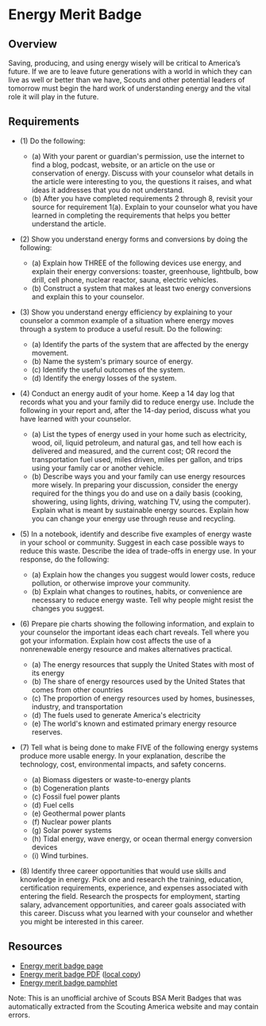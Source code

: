 

# Energy Merit Badge


## Overview



Saving, producing, and using energy wisely will be critical to America’s future. If we are to leave future generations with a world in which they can live as well or better than we have, Scouts and other potential leaders of tomorrow must begin the hard work of understanding energy and the vital role it will play in the future.

## Requirements

* (1) Do the following:
    * (a) With your parent or guardian's permission, use the internet to find a blog, podcast, website, or an article on the use or conservation of energy. Discuss with your counselor what details in the article were interesting to you, the questions it raises, and what ideas it addresses that you do not understand.
    * (b) After you have completed requirements 2 through 8, revisit your source for requirement 1(a). Explain to your counselor what you have learned in completing the requirements that helps you better understand the article.


* (2) Show you understand energy forms and conversions by doing the following:
    * (a) Explain how THREE of the following devices use energy, and explain their energy conversions: toaster, greenhouse, lightbulb, bow drill, cell phone, nuclear reactor, sauna, electric vehicles.
    * (b) Construct a system that makes at least two energy conversions and explain this to your counselor.


* (3) Show you understand energy efficiency by explaining to your counselor a common example of a situation where energy moves through a system to produce a useful result. Do the following:
    * (a) Identify the parts of the system that are affected by the energy movement.
    * (b) Name the system's primary source of energy.
    * (c) Identify the useful outcomes of the system.
    * (d) Identify the energy losses of the system.


* (4) Conduct an energy audit of your home. Keep a 14 day log that records what you and your family did to reduce energy use. Include the following in your report and, after the 14-day period, discuss what you have learned with your counselor.
    * (a) List the types of energy used in your home such as electricity, wood, oil, liquid petroleum, and natural gas, and tell how each is delivered and measured, and the current cost; OR record the transportation fuel used, miles driven, miles per gallon, and trips using your family car or another vehicle.
    * (b) Describe ways you and your family can use energy resources more wisely. In preparing your discussion, consider the energy required for the things you do and use on a daily basis (cooking, showering, using lights, driving, watching TV, using the computer). Explain what is meant by sustainable energy sources. Explain how you can change your energy use through reuse and recycling.


* (5) In a notebook, identify and describe five examples of energy waste in your school or community. Suggest in each case possible ways to reduce this waste. Describe the idea of trade-offs in energy use. In your response, do the following:
    * (a) Explain how the changes you suggest would lower costs, reduce pollution, or otherwise improve your community.
    * (b) Explain what changes to routines, habits, or convenience are necessary to reduce energy waste. Tell why people might resist the changes you suggest.


* (6) Prepare pie charts showing the following information, and explain to your counselor the important ideas each chart reveals. Tell where you got your information. Explain how cost affects the use of a nonrenewable energy resource and makes alternatives practical.
    * (a) The energy resources that supply the United States with most of its energy
    * (b) The share of energy resources used by the United States that comes from other countries
    * (c) The proportion of energy resources used by homes, businesses, industry, and transportation
    * (d) The fuels used to generate America's electricity
    * (e) The world's known and estimated primary energy resource reserves.


* (7) Tell what is being done to make FIVE of the following energy systems produce more usable energy. In your explanation, describe the technology, cost, environmental impacts, and safety concerns.
    * (a) Biomass digesters or waste-to-energy plants
    * (b) Cogeneration plants
    * (c) Fossil fuel power plants
    * (d) Fuel cells
    * (e) Geothermal power plants
    * (f) Nuclear power plants
    * (g) Solar power systems
    * (h) Tidal energy, wave energy, or ocean thermal energy conversion devices
    * (i) Wind turbines.


* (8) Identify three career opportunities that would use skills and knowledge in energy. Pick one and research the training, education, certification requirements, experience, and expenses associated with entering the field. Research the prospects for employment, starting salary, advancement opportunities, and career goals associated with this career. Discuss what you learned with your counselor and whether you might be interested in this career.


## Resources

- [Energy merit badge page](https://www.scouting.org/merit-badges/energy/)
- [Energy merit badge PDF](https://filestore.scouting.org/filestore/Merit_Badge_ReqandRes/Pamphlets/Energy_2024.pdf) ([local copy](files/energy-merit-badge.pdf))
- [Energy merit badge pamphlet](https://www.scoutshop.org/energy-merit-badge-pamphlet-662381.html)

Note: This is an unofficial archive of Scouts BSA Merit Badges that was automatically extracted from the Scouting America website and may contain errors.